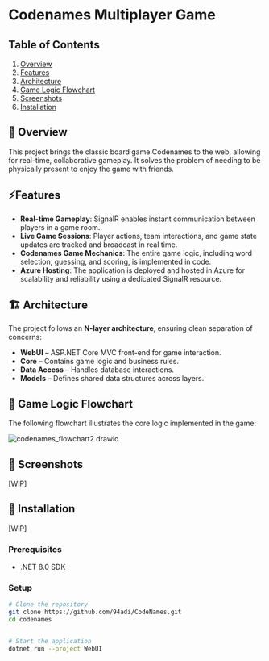 # Codenames Multiplayer Game

## Table of Contents

1.  [Overview](#overview)
2.  [Features](#features)
3.  [Architecture](#architecture)
4.  [Game Logic Flowchart](#flowchart)
5.  [Screenshots](#screenshots)
6.  [Installation](#installation)

## 🎲 Overview
This project brings the classic board game Codenames to the web, allowing for real-time, collaborative gameplay. It solves the problem of needing to be physically present to enjoy the game with friends.

## ⚡Features
- **Real-time Gameplay**: SignalR enables instant communication between players in a game room.
- **Live Game Sessions**: Player actions, team interactions, and game state updates are tracked and broadcast in real time.
- **Codenames Game Mechanics**: The entire game logic, including word selection, guessing, and scoring, is implemented in code.
- **Azure Hosting**: The application is deployed and hosted in Azure for scalability and reliability using a dedicated SignalR resource.

## 🏗 Architecture
The project follows an **N-layer architecture**, ensuring clean separation of concerns:
- **WebUI** – ASP.NET Core MVC front-end for game interaction.
- **Core** – Contains game logic and business rules.
- **Data Access** – Handles database interactions.
- **Models** – Defines shared data structures across layers.

## 🧩 Game Logic Flowchart
The following flowchart illustrates the core logic implemented in the game:

![codenames_flowchart2 drawio](https://github.com/user-attachments/assets/35958568-0864-4649-bbc5-3bbdaf4c4ed2)

## 📸 Screenshots

[WiP]

## 🚀 Installation
[WiP]
### Prerequisites
- .NET 8.0 SDK

### Setup
```sh
# Clone the repository
git clone https://github.com/94adi/CodeNames.git
cd codenames


# Start the application
dotnet run --project WebUI
